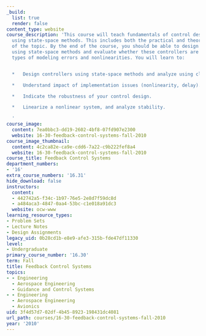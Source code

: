 ```yaml
---
_build:
  list: true
  render: false
content_type: website
course_description: 'This course will teach fundamentals of control design and analysis
  using state-space methods. This includes both the practical and theoretical aspects
  of the topic. By the end of the course, you should be able to design controllers
  using state-space methods and evaluate whether these controllers are robust to some
  types of modeling errors and nonlinearities. You will learn to:


  *   Design controllers using state-space methods and analyze using classical tools.

  *   Understand impact of implementation issues (nonlinearity, delay).

  *   Indicate the robustness of your control design.

  *   Linearize a nonlinear system, and analyze stability.

  '
course_image:
  content: 7ea0bbc3-dd19-2602-4bf8-07fd907e2300
  website: 16-30-feedback-control-systems-fall-2010
course_image_thumbnail:
  content: 4c2ca82e-ca9e-cdd6-7a22-c9b222fef8a4
  website: 16-30-feedback-control-systems-fall-2010
course_title: Feedback Control Systems
department_numbers:
- '16'
extra_course_numbers: '16.31'
hide_download: false
instructors:
  content:
  - 442742a5-f34c-1b97-76e5-2e8d7f59dc8d
  - a484aca3-4847-0aa4-53bc-c1e018a91dc3
  website: ocw-www
learning_resource_types:
- Problem Sets
- Lecture Notes
- Design Assignments
legacy_uid: 0b28cd1b-e8e9-afe3-315b-fde47df11330
level:
- Undergraduate
primary_course_number: '16.30'
term: Fall
title: Feedback Control Systems
topics:
- - Engineering
  - Aerospace Engineering
  - Guidance and Control Systems
- - Engineering
  - Aerospace Engineering
  - Avionics
uid: 3f4d57d7-02df-4b45-8923-198431dc4081
url_path: courses/16-30-feedback-control-systems-fall-2010
year: '2010'
---
```

